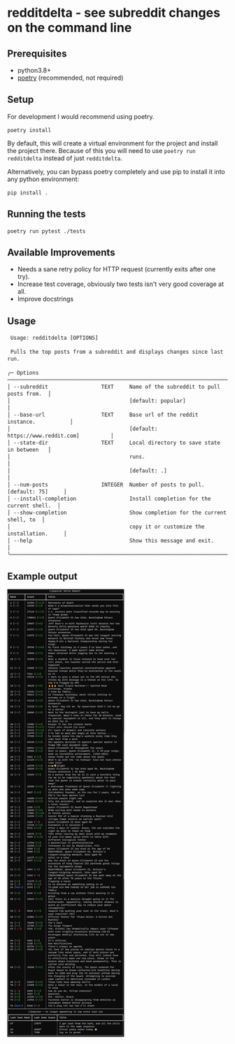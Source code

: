 # redditdelta - see subreddit changes on the command line

## Prerequisites

- python3.8+
- [poetry](https://python-poetry.org/) (recommended, not required)

## Setup

For development I would recommend using poetry.

```
poetry install
```

By default, this will create a virtual environment for the project and install the project
there.  Because of this you will need to use `poetry run redditdelta` instead of just `redditdelta`.

Alternatively, you can bypass poetry completely and use pip to install it into any python environment: 

```
pip install .
```

## Running the tests

```
poetry run pytest ./tests
```

## Available Improvements

- Needs a sane retry policy for HTTP request (currently exits after one try).
- Increase test coverage, obviously two tests isn't very good coverage at all.
- Improve docstrings

## Usage

```
 Usage: redditdelta [OPTIONS]

 Pulls the top posts from a subreddit and displays changes since last run.

╭─ Options ───────────────────────────────────────────────────────────────────────╮
│ --subreddit                 TEXT     Name of the subreddit to pull posts from.  │
│                                      [default: popular]                         │
│ --base-url                  TEXT     Base url of the reddit instance.           │
│                                      [default: https://www.reddit.com]          │
│ --state-dir                 TEXT     Local directory to save state in between   │
│                                      runs.                                      │
│                                      [default: .]                               │
│ --num-posts                 INTEGER  Number of posts to pull. [default: 75]     │
│ --install-completion                 Install completion for the current shell.  │
│ --show-completion                    Show completion for the current shell, to  │
│                                      copy it or customize the installation.     │
│ --help                               Show this message and exit.                │
╰─────────────────────────────────────────────────────────────────────────────────╯
```

## Example output

![Example output](docs/output.png)
 